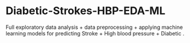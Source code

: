 # Diabetic-Strokes-HBP-EDA-ML
Full exploratory data analysis + data preprocessing + applying machine learning models for predicting Stroke + High blood pressure + Diabetic .
